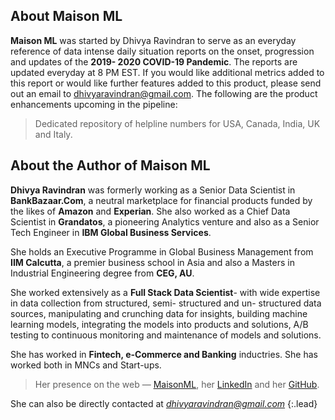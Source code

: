 ## About Maison ML

**Maison ML** was started by Dhivya Ravindran to serve as an everyday reference of data intense daily situation reports on the onset, progression and updates of the **2019- 2020 COVID-19 Pandemic**. The reports are updated everyday at 8 PM EST. If you would like additional metrics added to this report or would like further features added to this product, please send out an email to dhivyaravindran@gmail.com. The following are the product enhancements upcoming in the pipeline:

> Dedicated repository of helpline numbers for USA, Canada, India, UK and Italy.

## About the Author of Maison ML

**Dhivya Ravindran** was formerly working as a Senior Data Scientist in **BankBazaar.Com**, a neutral marketplace for financial products funded by the likes of **Amazon** and **Experian**. She also worked as a Chief Data Scientist in **Grandatos**, a pioneering Analytics venture and also as a Senior Tech Engineer in **IBM Global Business Services**.

She holds an Executive Programme in Global Business Management from **IIM Calcutta**, a premier business school in Asia and also a Masters in Industrial Engineering degree from **CEG, AU**.

She worked extensively as a **Full Stack Data Scientist**- with wide expertise in data collection from structured, semi- structured and un- structured data sources, manipulating and crunching data for insights, building machine learning models, integrating the models into products and solutions, A/B testing to continuous monitoring and maintenance of models and solutions.

She has worked in **Fintech, e-Commerce and Banking** inductries. She has worked both in MNCs and Start-ups. 

> Her presence on the web — [MaisonML], her [LinkedIn] and her [GitHub].

She can also be directly contacted at *dhivyaravindran@gmail.com*
{:.lead}

[MaisonML]: https://maisonml.github.io/
[LinkedIn]: https://www.linkedin.com/in/dhivyar
[GitHub]: https://github.com/dhivyar


